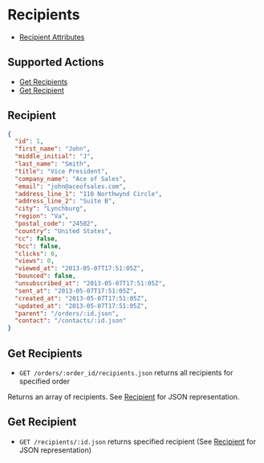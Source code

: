# Recipients

* [Recipient Attributes](#recipient)

## Supported Actions

* [Get Recipients](#get-recipients)
* [Get Recipient](#get-recipient)

## Recipient

```json
{
  "id": 1,
  "first_name": "John",
  "middle_initial": "J",
  "last_name": "Smith",
  "title": "Vice President",
  "company_name": "Ace of Sales",
  "email": "john@aceofsales.com",
  "address_line_1": "110 Northwynd Circle",
  "address_line_2": "Suite B",
  "city": "Lynchburg",
  "region": "Va",
  "postal_code": "24502",
  "country": "United States",
  "cc": false,
  "bcc": false,
  "clicks": 0,
  "views": 0,
  "viewed_at": "2013-05-07T17:51:05Z",
  "bounced": false,
  "unsubscribed_at": "2013-05-07T17:51:05Z",
  "sent_at": "2013-05-07T17:51:05Z",
  "created_at": "2013-05-07T17:51:05Z",
  "updated_at": "2013-05-07T17:51:05Z",
  "parent": "/orders/:id.json",
  "contact": "/contacts/:id.json"
}
```

## Get Recipients

* ```GET /orders/:order_id/recipients.json``` returns all recipients for specified order

Returns an array of recipients. See [Recipient](#recipient) for JSON representation.

## Get Recipient

* ```GET /recipients/:id.json``` returns specified recipient (See [Recipient](#recipient) for JSON representation)
